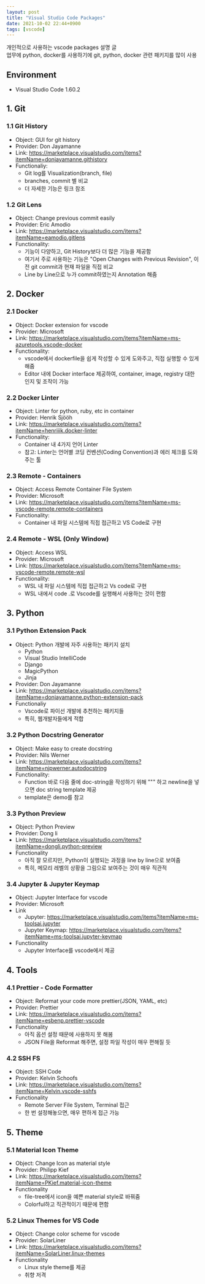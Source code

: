 ```yaml
---
layout: post
title: "Visual Studio Code Packages"
date: 2021-10-02 22:44+0900
tags: [vscode]
---
```


개인적으로 사용하는 vscode packages 설명 글  
업무에 python, docker를 사용하기에 git, python, docker 관련 패키지를 많이 사용  

## Environment
* Visual Studio Code 1.60.2

## 1. Git
### 1.1 Git History
* Object: GUI for git history
* Provider: Don Jayamanne
* Link: https://marketplace.visualstudio.com/items?itemName=donjayamanne.githistory
* Functionaliy:
  * Git log를 Visualization(branch, file)
  * branches, commit 별 비교
  * 더 자세한 기능은 링크 참조

### 1.2 Git Lens
* Object: Change previous commit easily
* Provider: Eric Amodio
* Link: https://marketplace.visualstudio.com/items?itemName=eamodio.gitlens
* Functionality:
  * 기능이 다양하고, Git History보다 더 많은 기능을 제공함
  * 여기서 주로 사용하는 기능은 "Open Changes with Previous Revision", 이전 git commit과 현재 파일을 직접 비교
  * Line by Line으로 누가 commit하였는지 Annotation 해줌


## 2. Docker
### 2.1 Docker
* Object: Docker extension for vscode
* Provider: Microsoft
* Link: https://marketplace.visualstudio.com/items?itemName=ms-azuretools.vscode-docker
* Functionality:
  * vscode에서 dockerfile을 쉽게 작성할 수 있게 도와주고, 직접 실행할 수 있게 해줌
  * Editor 내에 Docker interface 제공하여, container, image, registry 대한 인지 및 조작이 가능

### 2.2 Docker Linter
* Object: Linter for python, ruby, etc in container 
* Provider: Henrik Sjööh
* Link: https://marketplace.visualstudio.com/items?itemName=henriiik.docker-linter
* Functionality:
  * Container 내 4가지 언어 Linter
  * 참고: Linter는 언어별 코딩 컨벤션(Coding Convention)과 에러 체크를 도와주는 툴 

### 2.3 Remote - Containers
* Object: Access Remote Container File System
* Provider: Microsoft
* Link: https://marketplace.visualstudio.com/items?itemName=ms-vscode-remote.remote-containers
* Functionality:
  * Container 내 파일 시스템에 직접 접근하고 VS Code로 구현

### 2.4 Remote - WSL (Only Window)
* Object: Access WSL
* Provider: Microsoft
* Link: https://marketplace.visualstudio.com/items?itemName=ms-vscode-remote.remote-wsl
* Functionality:
  * WSL 내 파일 시스템에 직접 접근하고 Vs code로 구현
  * WSL 내에서 code .로 Vscode를 실행해서 사용하는 것이 편함

## 3. Python
### 3.1 Python Extension Pack
* Object: Python 개발에 자주 사용하는 패키지 설치
  * Python
  * Visual Studio IntelliCode
  * Django
  * MagicPython
  * Jinja
* Provider: Don Jayamanne
* Link: https://marketplace.visualstudio.com/items?itemName=donjayamanne.python-extension-pack
* Functionaliy
  * Vscode로 파이선 개발에 추천하는 패키지들
  * 특히, 웹개발자들에게 적합

### 3.2 Python Docstring Generator
* Object: Make easy to create docstring
* Provider: Nils Werner
* Link: https://marketplace.visualstudio.com/items?itemName=njpwerner.autodocstring
* Functionality:
  * Function 바로 다음 줄에 doc-string을 작성하기 위해 """ 하고 newline을 넣으면 doc string template 제공
  * template은 demo를 참고
  
### 3.3 Python Preview
* Object: Python Preview
* Provider: Dong li
* Link: https://marketplace.visualstudio.com/items?itemName=dongli.python-preview
* Functionality
  * 아직 잘 모르지만, Python이 실행되는 과정을 line by line으로 보여줌
  * 특히, 메모리 레벨의 상황을 그림으로 보여주는 것이 매우 직관적

### 3.4 Jupyter & Jupyter Keymap
* Object: Jupyter Interface for vscode
* Provider: Microsoft
* Link
  * Jupyter: https://marketplace.visualstudio.com/items?itemName=ms-toolsai.jupyter
  * Jupyter Keymap: https://marketplace.visualstudio.com/items?itemName=ms-toolsai.jupyter-keymap
* Functionality
  * Jupyter Interface를 vscode에서 제공


## 4. Tools
### 4.1 Prettier - Code Formatter
* Object: Reformat your code more prettier(JSON, YAML, etc)
* Provider: Prettier
* Link: https://marketplace.visualstudio.com/items?itemName=esbenp.prettier-vscode
* Functionality
  * 아직 옵션 설정 때문에 사용하지 못 해봄
  * JSON File을 Reformat 해주면, 설정 파일 작성이 매우 편해질 듯

### 4.2 SSH FS
* Object: SSH Code
* Provider: Kelvin Schoofs
* Link: https://marketplace.visualstudio.com/items?itemName=Kelvin.vscode-sshfs
* Functionality
  * Remote Server File System, Terminal 접근
  * 한 번 설정해놓으면, 매우 편하게 접근 가능



## 5. Theme
### 5.1 Material Icon Theme
* Object: Change Icon as material style
* Provider: Philipp Kief
* Link: https://marketplace.visualstudio.com/items?itemName=PKief.material-icon-theme
* Functionality
  * file-tree에서 icon을 예쁜 material style로 바꿔줌
  * Colorful하고 직관적이기 때문에 편함

### 5.2 Linux Themes for VS Code
* Object: Change color scheme for vscode
* Provider: SolarLiner
* Link: https://marketplace.visualstudio.com/items?itemName=SolarLiner.linux-themes
* Functionality
  * Linux style theme를 제공
  * 취향 저격